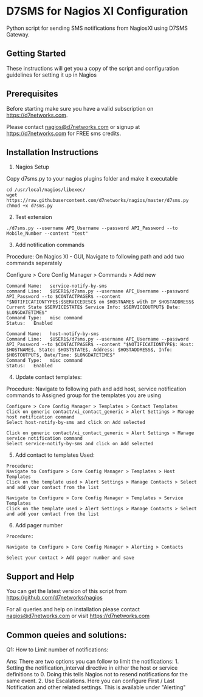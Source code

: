 # D7SMS for Nagios XI Configuration

Python script for sending SMS notifications from NagiosXI using D7SMS Gateway.

## Getting Started
These instructions will get you a copy of the script and configuration guidelines for setting it up in Nagios

## Prerequisites

Before starting make sure you have a valid subscription on https://d7networks.com. 

Please contact nagios@d7networks.com or signup at https://d7networks.com for FREE sms credits. 

## Installation Instructions
1. Nagios Setup

Copy d7sms.py to your nagios plugins folder and make it executable

```
cd /usr/local/nagios/libexec/
wget https://raw.githubusercontent.com/d7networks/nagios/master/d7sms.py
chmod +x d7sms.py
```

2. Test extension
```
./d7sms.py --username API_Username --password API_Password --to Mobile_Number --content "test"
```

3. Add notification commands

Procedure: On Nagios XI  - GUI, Navigate to following path and add two commands seperately

Configure > Core Config Manager > Commands > Add new
```
Command Name:   service-notify-by-sms
command Line:   $USER1$/d7sms.py --username API_Username --password API_Password --to $CONTACTPAGER$ --content "$NOTIFICATIONTYPE$:$SERVICEDESC$ on $HOSTNAME$ with IP $HOSTADDRESS$ Current State $SERVICESTATE$ Service Info: $SERVICEOUTPUT$ Date: $LONGDATETIME$"
Command Type:   misc command
Status:   Enabled

Command Name:   host-notify-by-sms
Command Line:   $USER1$/d7sms.py --username API_Username --password API_Password --to $CONTACTPAGER$ --content "$NOTIFICATIONTYPE$: Host: $HOSTNAME$, State: $HOSTSTATE$, Address: $HOSTADDRESS$, Info: $HOSTOUTPUT$, Date/Time: $LONGDATETIME$"
Command Type:   misc command
Status:   Enabled
```

4. Update contact templates: 

Procedure: 
Navigate to following path and add host, service notification commands to Assigned group for the templates you are using

```
Configure > Core Config Manager > Templates > Contact Templates
Click on generic contact/xi_contact_generic > Alert Settings > Manage host notification command 
Select host-notify-by-sms and click on Add selected
 
Click on generic contact/xi_contact_generic > Alert Settings > Manage service notification command
Select service-notify-by-sms and click on Add selected
```


5. Add contact to templates Used: 

```
Procedure: 
Navigate to Configure > Core Config Manager > Templates > Host Templates
Click on the template used > Alert Settings > Manage Contacts > Select and add your contact from the list

Navigate to Configure > Core Config Manager > Templates > Service Templates
Click on the template used > Alert Settings > Manage Contacts > Select and add your contact from the list
```


6. Add pager number
```
Procedure: 

Navigate to Configure > Core Config Manager > Alerting > Contacts

Select your contact > Add pager number and save
```

## Support and Help

You can get the latest version of this script from https://github.com/d7networks/nagios 

For all queries and help on installation please contact nagios@d7networks.com or visit https://d7networks.com

## Common queies and solutions: 
Q1: How to Limit number of notifications: 

Ans: There are two options you can follow to limit the notifications: 
     1. Setting the notification_interval directive in either the host or service definitions to 0. Doing this tells Nagios not to resend notifications for the same event. 
     2. Use Escalations. Here you can configure First / Last Notification and other related settings. This is available under "Alerting"

